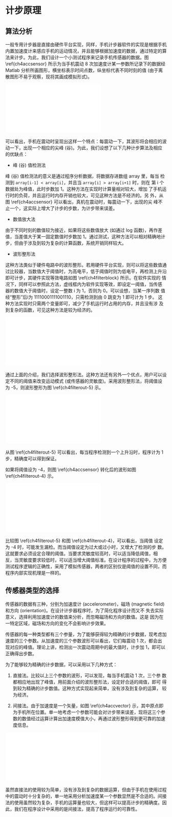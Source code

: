 计步原理
========

算法分析
--------

一般专用计步器是直接由硬件平台实现，同样，手机计步器软件的实现是根据手机
内置加速度计来感应手机的运动情况，并且能够根据加速度的数据，通过特定的算
法来计步。为此，我们设计一个小测试程序来记录手机传感器的数据。图
\ref{ch4accsensor} 所示为当手机震动 8 次加速度计某一参数所记录下的数据经
Matlab 分析所画图形，横坐标表示时间点数，纵坐标代表不同时刻的值 (由于离
散图形不易于观察，现将其画成模拟形式)。

![真机传感器数据分析\label{ch4accsensor}](media/ch4accsensor.pdf)

可以看出，手机在震动时呈现出这样一个特点：每震动一下，其波形将会相应的波
动一下，出现一个相应的尖峰 (谷)。为此，我们设想了以下几种计步算法及相应
的优缺点：

-   峰 (谷) 值检测法

峰 (谷) 值检测法的意义是通过程序分析数据，将数据存进数组 array 里，每当
检测到 `array[i-1] < array[i]`，并且当 `array[i] > array[i+1]` 时，则在
第 i 个数据处为峰值，此时步数加 1。这种方法在实现时计算量相对较大，增加
了手机运行时的负荷，并且运行时内存开销也较大，可见这种方法是不经济的。另
外，从图 \ref{ch4accsensor} 可以看出，真机在震动时，每震动一下，出现的尖
峰不止一个，这实际上增大了计步的步数，为计步带来误差。

-   数值放大法

由于不同时刻的数值较为接近，如果将这些数值放大 (如通过 log 函数)，再作差
值，当差值大于某一固定数值时步数加 1。通过测试，这种方法可以相对精确地计
步，但由于涉及到较为复杂的计算函数，系统开销同样较大。

-   波形整形法

这种方法类似于硬件电路中的波形整形。若用硬件平台实现，则可以将这些数值通
过比较器，当数值大于阈值时，为高电平，低于阈值时则为低电平，再检测上升沿
即可计步，其硬件实现等效电路如图 \ref{ch4filterblock} 所示。在软件实现的
情况下，同样可以参照此方法，虚线框内为软件实现等效，即设定一阈值，当传感
器的数值大于阈值时，设定一整数 i 为 1，否则为 0。可以设想，当某一序列数
值经“整形”后i为 11110001111001110，只需检测到由 0 跳变为 1 即可计为 1 步。
这种方法实现时只需两个变量即可，减少了手机运行时占用的内存，并且没有涉
及到复杂的函数，可见这种方法是较为经济的。

![硬件电路实现计数功能等效框图
\label{ch4filterblock}](media/ch4filterblock.pdf)

通过上面的介绍，我们选择波形整形法。这种方法还有另外一个优点，用户可以设
定不同的阈值来改变运动模式 (或传感器的灵敏度)。采用波形整形法，将阈值设
为 -5，则波形整形为图 \ref{ch4filterout-5} 示。

![阈值设为-5时整形后波形
\label{ch4filterout-5}](media/ch4filterout-5.pdf)

从图 \ref{ch4filterout-5} 可以看出，每当程序检测到一个上升沿时，程序计为
1 步，精确度可以得到保证。

如果将阈值设为 -4，则图 \ref{ch4accsensor} 转化后的波形如图
\ref{ch4filterout-4} 示。

![阈值设为-4时整形后波形
\label{ch4filterout-4}](media/ch4filterout-4.pdf)

比较图 \ref{ch4filterout-5} 和图 \ref{ch4filterout-4}，可以看出，当阈值
设定为 -4 时，可能发生漏检。而当阈值设定为过大或过小时，又增大了检测的步
数。这就要求必须设定合理的阈值。当要求灵敏度较高时，可以适当降低阈值，相
反，当灵敏度要求较低时，可以适当增大阈值标准。在设计程序的过程中，为方便
测试程序逻辑的正确性，采用了模拟传感器，两者的区别仅是阈值的设置不同，而
程序内部实现机理是一样的。

传感器类型的选择
----------------

传感器的数据有三种，分别为加速度计 (accelerometer)，磁场 (magnetic
field) 和方向 (orientation)。在设计计步器程序时，为了简化程序设计而又不
失去实际意义，选择利用加速度计的数值来分析，而忽略磁场和方向的数值。这是
因为在一特定区域，磁场和方向的变化不会影响计步效果。

传感器的每一种类型都有三个参量，为了能够获得较为精确的计步数据，现考虑加
速度的三个参数。从加速度的三个参数波形可以看出，它们每震动 1 次，都会出
现对应的峰值。理论上讲，检测出一次震动周期中的最大值时，计步加 1，即可以
正确得出步数。

为了能够较为精确的计步数据，可以采用以下几种方式：

1.  直接法。比较以上三个参数的波形，可以发现，每当手机震动 1 次，三个参
    数都相应地出现了峰值，用前面介绍的波形整形法，设定好合适的阈值，即可
    得到较为精确的计步数值。这种方式实现起来简单，没有涉及到复杂的运算，
    较为经济。

2.  间接法。由于加速度是一个矢量，如图 \ref{ch4accvector} 示，其中原点即
    为手机所在位置。单一地考虑一个参数可能会对计步带来误差，现将这三个参
    数的数值经过运算计算出加速度模值大小，再通过波形整形得到更可靠的加速
    度信息。

![加速度矢量示意图\label{ch4accvector}](media/ch4accvector.pdf)

虽然直接法的使用较为简单，没有涉及到复杂的数据运算，但由于手机在使用过程
中的震动时十分复杂的，单一地采用分析加速度某一个参数显然是不合适的。间接
法的使用虽然较为复杂，手机的运算量也较大，但这样可以提高计步的精确度。因
此，我们在程序设计中采用的是间接法，提高了程序运行的可靠性。
